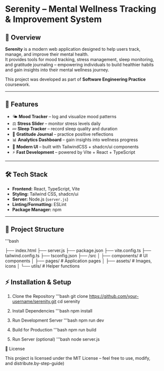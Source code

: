 # Serenity – Mental Wellness Tracking & Improvement System

## 🌱 Overview
**Serenity** is a modern web application designed to help users track, manage, and improve their mental health.  
It provides tools for mood tracking, stress management, sleep monitoring, and gratitude journaling – empowering individuals to build healthier habits and gain insights into their mental wellness journey.  

This project was developed as part of **Software Engineering Practice** coursework.

---

## 🚀 Features
- 🌤️ **Mood Tracker** – log and visualize mood patterns  
- ⚖️ **Stress Slider** – monitor stress levels daily  
- 💤 **Sleep Tracker** – record sleep quality and duration  
- 🙏 **Gratitude Journal** – practice positive reflections  
- 📊 **Analytics Dashboard** – gain insights into wellness progress  
- 🎨 **Modern UI** – built with TailwindCSS + shadcn/ui components  
- ⚡ **Fast Development** – powered by Vite + React + TypeScript  

---

## 🛠️ Tech Stack
- **Frontend:** React, TypeScript, Vite  
- **Styling:** Tailwind CSS, shadcn/ui  
- **Server:** Node.js (`server.js`)  
- **Linting/Formatting:** ESLint  
- **Package Manager:** npm  

---

## 📂 Project Structure

'''bash

├── index.html
├── server.js
├── package.json
├── vite.config.ts
├── tailwind.config.ts
├── tsconfig.json
├── /src
│   ├── components/   # UI components
│   ├── pages/        # Application pages
│   ├── assets/       # Images, icons
│   └── utils/        # Helper functions


## ⚡ Installation & Setup

1. Clone the Repository
'''bash
git clone https://github.com/your-username/serenity.git
cd serenity

3. Install Dependencies
'''bash
npm install


5. Run Development Server
'''bash
npm run dev


7. Build for Production
'''bash
npm run build


9. Run Server (optional)
'''bash
node server.js


📜 License

This project is licensed under the MIT License – feel free to use, modify, and distribute.by-step-guide)
